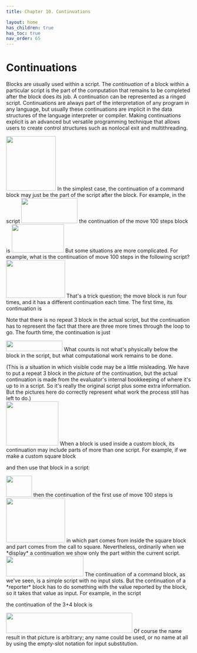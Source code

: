 ```yaml
---
title: Chapter 10. Continuations

layout: home
has_children: true
has_toc: true
nav_order: 65
---
```


 Continuations
=============

Blocks are usually used within a script. The *continuation* of a block
within a particular script is the part of the computation that remains
to be completed after the block does its job. A continuation can be
represented as a ringed script. Continuations are always part of the
interpretation of any program in any language, but usually these
continuations are implicit in the data structures of the language
interpreter or compiler. Making continuations explicit is an advanced
but versatile programming technique that allows users to create control
structures such as nonlocal exit and multithreading.

<img src="/snap-manual/assets/images/image874.png" style="width:135px; height:148px">
In the simplest case, the continuation of
a command block may just be the part of the script after the block. For
example, in the script

<img src="/snap-manual/assets/images/image875.png" style="width:153px; height:68px">
the continuation of the move 100 steps
block is

<img src="/snap-manual/assets/images/image876.png" style="width:142px; height:77px">
But some situations are more complicated.
For example, what is the continuation of move 100 steps in the following
script?

<img src="/snap-manual/assets/images/image877.png" style="width:160px; height:103px">
That's a trick question; the move block is
run four times, and it has a different continuation each time. The first
time, its continuation is

Note that there is no repeat 3 block in the actual script, but the
continuation has to represent the fact that there are three more times
through the loop to go. The fourth time, the continuation is just

<img src="/snap-manual/assets/images/image878.png" style="width:153px; height:29px">
What counts is not what's physically
below the block in the script, but what computational work remains to be
done.

(This is a situation in which visible code may be a little misleading.
We have to put a repeat 3 block in the *picture* of the continuation,
but the actual continuation is made from the evaluator's internal
bookkeeping of where it's up to in a script. So it's really the original
script plus some extra information. But the pictures here do correctly
represent what work the process still has left to do.)\
<img src="/snap-manual/assets/images/image879.png" style="width:142px; height:120px">
When a block is used inside a custom block, its
continuation may include parts of more than one script. For example, if
we make a custom square block

and then use that block in a script:

<img src="/snap-manual/assets/images/image880.png" style="width:70px; height:57px">
then the continuation of the first use of move 100
steps is

<img src="/snap-manual/assets/images/image881.png" style="width:160px; height:121px">
in which part comes from inside the square
block and part comes from the call to square. Nevertheless, ordinarily
when we *display* a continuation we show only the part within the
current script.

<img src="/snap-manual/assets/images/image882.png" style="width:210px; height:55px">
The continuation of a command block, as
we've seen, is a simple script with no input slots. But the continuation
of a *reporter* block has to do something with the value reported by the
block, so it takes that value as input. For example, in the script

the continuation of the 3+4 block is

<img src="/snap-manual/assets/images/image883.png" style="width:343px; height:55px">
Of course the name result in that picture
is arbitrary; any name could be used, or no name at all by using the
empty-slot notation for input substitution.

